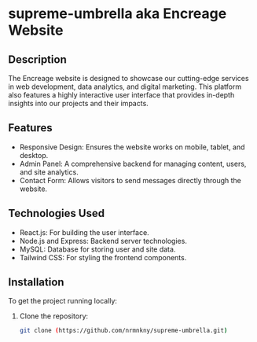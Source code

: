 # supreme-umbrella aka Encreage Website

## Description
The Encreage website is designed to showcase our cutting-edge services in web development, data analytics, and digital marketing. This platform also features a highly interactive user interface that provides in-depth insights into our projects and their impacts.

## Features
- Responsive Design: Ensures the website works on mobile, tablet, and desktop.
- Admin Panel: A comprehensive backend for managing content, users, and site analytics.
- Contact Form: Allows visitors to send messages directly through the website.

## Technologies Used
- React.js: For building the user interface.
- Node.js and Express: Backend server technologies.
- MySQL: Database for storing user and site data.
- Tailwind CSS: For styling the frontend components.

## Installation
To get the project running locally:
1. Clone the repository:
   ```bash
   git clone (https://github.com/nrmnkny/supreme-umbrella.git)
